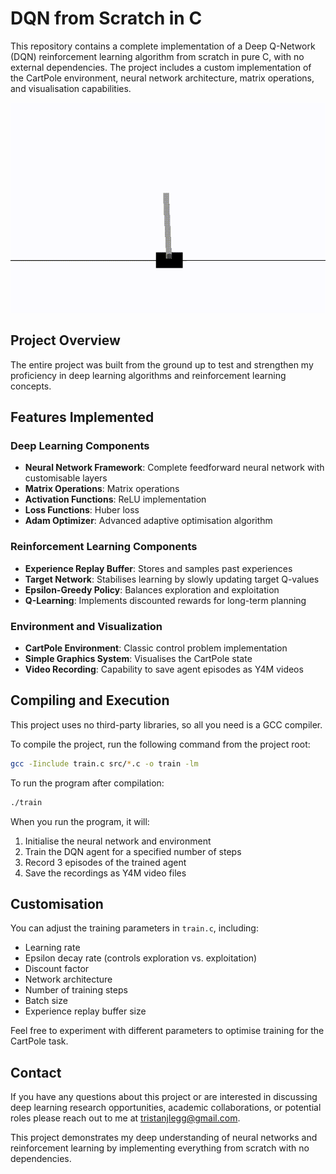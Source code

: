 # DQN from Scratch in C

This repository contains a complete implementation of a Deep Q-Network (DQN) reinforcement learning algorithm from scratch in pure C, with no external dependencies. The project includes a custom implementation of the CartPole environment, neural network architecture, matrix operations, and visualisation capabilities.

![CartPole Demo](example.gif)

## Project Overview

The entire project was built from the ground up to test and strengthen my proficiency in deep learning algorithms and reinforcement learning concepts.

## Features Implemented

### Deep Learning Components
- **Neural Network Framework**: Complete feedforward neural network with customisable layers
- **Matrix Operations**: Matrix operations
- **Activation Functions**: ReLU implementation
- **Loss Functions**: Huber loss
- **Adam Optimizer**: Advanced adaptive optimisation algorithm

### Reinforcement Learning Components
- **Experience Replay Buffer**: Stores and samples past experiences
- **Target Network**: Stabilises learning by slowly updating target Q-values
- **Epsilon-Greedy Policy**: Balances exploration and exploitation
- **Q-Learning**: Implements discounted rewards for long-term planning

### Environment and Visualization
- **CartPole Environment**: Classic control problem implementation
- **Simple Graphics System**: Visualises the CartPole state
- **Video Recording**: Capability to save agent episodes as Y4M videos

## Compiling and Execution

This project uses no third-party libraries, so all you need is a GCC compiler.

To compile the project, run the following command from the project root:

```bash
gcc -Iinclude train.c src/*.c -o train -lm
```

To run the program after compilation:

```bash
./train
```

When you run the program, it will:
1. Initialise the neural network and environment
2. Train the DQN agent for a specified number of steps
3. Record 3 episodes of the trained agent
4. Save the recordings as Y4M video files

## Customisation

You can adjust the training parameters in `train.c`, including:
- Learning rate
- Epsilon decay rate (controls exploration vs. exploitation)
- Discount factor
- Network architecture
- Number of training steps
- Batch size
- Experience replay buffer size

Feel free to experiment with different parameters to optimise training for the CartPole task.

## Contact

If you have any questions about this project or are interested in discussing deep learning research opportunities, academic collaborations, or potential roles please reach out to me at tristanjlegg@gmail.com.

This project demonstrates my deep understanding of neural networks and reinforcement learning by implementing everything from scratch with no dependencies.

